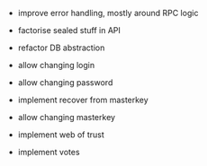 - improve error handling, mostly around RPC logic
- factorise sealed stuff in API

- refactor DB abstraction

- allow changing login
- allow changing password
- implement recover from masterkey
- allow changing masterkey

- implement web of trust


- implement votes